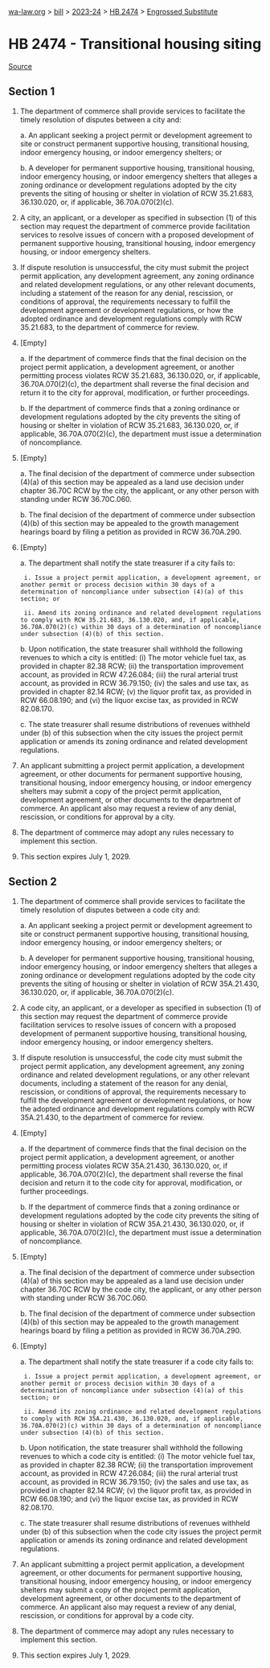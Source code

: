 [wa-law.org](/) > [bill](/bill/) > [2023-24](/bill/2023-24/) > [HB 2474](/bill/2023-24/hb/2474/) > [Engrossed Substitute](/bill/2023-24/hb/2474/S.E/)

# HB 2474 - Transitional housing siting

[Source](http://lawfilesext.leg.wa.gov/biennium/2023-24/Pdf/Bills/House%20Bills/2474-S.E.pdf)

## Section 1
1. The department of commerce shall provide services to facilitate the timely resolution of disputes between a city and:

    a. An applicant seeking a project permit or development agreement to site or construct permanent supportive housing, transitional housing, indoor emergency housing, or indoor emergency shelters; or

    b. A developer for permanent supportive housing, transitional housing, indoor emergency housing, or indoor emergency shelters that alleges a zoning ordinance or development regulations adopted by the city prevents the siting of housing or shelter in violation of RCW 35.21.683, 36.130.020, or, if applicable, 36.70A.070(2)(c).

2. A city, an applicant, or a developer as specified in subsection (1) of this section may request the department of commerce provide facilitation services to resolve issues of concern with a proposed development of permanent supportive housing, transitional housing, indoor emergency housing, or indoor emergency shelters.

3. If dispute resolution is unsuccessful, the city must submit the project permit application, any development agreement, any zoning ordinance and related development regulations, or any other relevant documents, including a statement of the reason for any denial, rescission, or conditions of approval, the requirements necessary to fulfill the development agreement or development regulations, or how the adopted ordinance and development regulations comply with RCW 35.21.683, to the department of commerce for review.

4. [Empty]

    a. If the department of commerce finds that the final decision on the project permit application, a development agreement, or another permitting process violates RCW 35.21.683, 36.130.020, or, if applicable, 36.70A.070(2)(c), the department shall reverse the final decision and return it to the city for approval, modification, or further proceedings.

    b. If the department of commerce finds that a zoning ordinance or development regulations adopted by the city prevents the siting of housing or shelter in violation of RCW 35.21.683, 36.130.020, or, if applicable, 36.70A.070(2)(c), the department must issue a determination of noncompliance.

5. [Empty]

    a. The final decision of the department of commerce under subsection (4)(a) of this section may be appealed as a land use decision under chapter 36.70C RCW by the city, the applicant, or any other person with standing under RCW 36.70C.060.

    b. The final decision of the department of commerce under subsection (4)(b) of this section may be appealed to the growth management hearings board by filing a petition as provided in RCW 36.70A.290.

6. [Empty]

    a. The department shall notify the state treasurer if a city fails to:

        i. Issue a project permit application, a development agreement, or another permit or process decision within 30 days of a determination of noncompliance under subsection (4)(a) of this section; or

        ii. Amend its zoning ordinance and related development regulations to comply with RCW 35.21.683, 36.130.020, and, if applicable, 36.70A.070(2)(c) within 30 days of a determination of noncompliance under subsection (4)(b) of this section.

    b. Upon notification, the state treasurer shall withhold the following revenues to which a city is entitled: (i) The motor vehicle fuel tax, as provided in chapter 82.38 RCW; (ii) the transportation improvement account, as provided in RCW 47.26.084; (iii) the rural arterial trust account, as provided in RCW 36.79.150; (iv) the sales and use tax, as provided in chapter 82.14 RCW; (v) the liquor profit tax, as provided in RCW 66.08.190; and (vi) the liquor excise tax, as provided in RCW 82.08.170.

    c. The state treasurer shall resume distributions of revenues withheld under (b) of this subsection when the city issues the project permit application or amends its zoning ordinance and related development regulations.

7. An applicant submitting a project permit application, a development agreement, or other documents for permanent supportive housing, transitional housing, indoor emergency housing, or indoor emergency shelters may submit a copy of the project permit application, development agreement, or other documents to the department of commerce. An applicant also may request a review of any denial, rescission, or conditions for approval by a city.

8. The department of commerce may adopt any rules necessary to implement this section.

9. This section expires July 1, 2029.

## Section 2
1. The department of commerce shall provide services to facilitate the timely resolution of disputes between a code city and:

    a. An applicant seeking a project permit or development agreement to site or construct permanent supportive housing, transitional housing, indoor emergency housing, or indoor emergency shelters; or

    b. A developer for permanent supportive housing, transitional housing, indoor emergency housing, or indoor emergency shelters that alleges a zoning ordinance or development regulations adopted by the code city prevents the siting of housing or shelter in violation of RCW 35A.21.430, 36.130.020, or, if applicable, 36.70A.070(2)(c).

2. A code city, an applicant, or a developer as specified in subsection (1) of this section may request the department of commerce provide facilitation services to resolve issues of concern with a proposed development of permanent supportive housing, transitional housing, indoor emergency housing, or indoor emergency shelters.

3. If dispute resolution is unsuccessful, the code city must submit the project permit application, any development agreement, any zoning ordinance and related development regulations, or any other relevant documents, including a statement of the reason for any denial, rescission, or conditions of approval, the requirements necessary to fulfill the development agreement or development regulations, or how the adopted ordinance and development regulations comply with RCW 35A.21.430, to the department of commerce for review.

4. [Empty]

    a. If the department of commerce finds that the final decision on the project permit application, a development agreement, or another permitting process violates RCW 35A.21.430, 36.130.020, or, if applicable, 36.70A.070(2)(c), the department shall reverse the final decision and return it to the code city for approval, modification, or further proceedings.

    b. If the department of commerce finds that a zoning ordinance or development regulations adopted by the code city prevents the siting of housing or shelter in violation of RCW 35A.21.430, 36.130.020, or, if applicable, 36.70A.070(2)(c), the department must issue a determination of noncompliance.

5. [Empty]

    a. The final decision of the department of commerce under subsection (4)(a) of this section may be appealed as a land use decision under chapter 36.70C RCW by the code city, the applicant, or any other person with standing under RCW 36.70C.060.

    b. The final decision of the department of commerce under subsection (4)(b) of this section may be appealed to the growth management hearings board by filing a petition as provided in RCW 36.70A.290.

6. [Empty]

    a. The department shall notify the state treasurer if a code city fails to:

        i. Issue a project permit application, a development agreement, or another permit or process decision within 30 days of a determination of noncompliance under subsection (4)(a) of this section; or

        ii. Amend its zoning ordinance and related development regulations to comply with RCW 35A.21.430, 36.130.020, and, if applicable, 36.70A.070(2)(c) within 30 days of a determination of noncompliance under subsection (4)(b) of this section.

    b. Upon notification, the state treasurer shall withhold the following revenues to which a code city is entitled: (i) The motor vehicle fuel tax, as provided in chapter 82.38 RCW; (ii) the transportation improvement account, as provided in RCW 47.26.084; (iii) the rural arterial trust account, as provided in RCW 36.79.150; (iv) the sales and use tax, as provided in chapter 82.14 RCW; (v) the liquor profit tax, as provided in RCW 66.08.190; and (vi) the liquor excise tax, as provided in RCW 82.08.170.

    c. The state treasurer shall resume distributions of revenues withheld under (b) of this subsection when the code city issues the project permit application or amends its zoning ordinance and related development regulations.

7. An applicant submitting a project permit application, a development agreement, or other documents for permanent supportive housing, transitional housing, indoor emergency housing, or indoor emergency shelters may submit a copy of the project permit application, development agreement, or other documents to the department of commerce. An applicant also may request a review of any denial, rescission, or conditions for approval by a code city.

8. The department of commerce may adopt any rules necessary to implement this section.

9. This section expires July 1, 2029.
